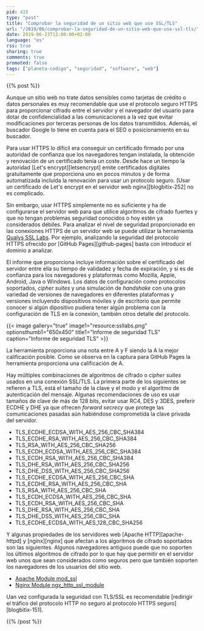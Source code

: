 ```yaml
---
pid: 415
type: "post"
title: "Comprobar la seguridad de un sitio web que use SSL/TLS"
url: "/2019/06/comprobar-la-seguridad-de-un-sitio-web-que-use-ssl-tls/"
date: 2019-06-23T12:00:00+02:00
language: "es"
rss: true
sharing: true
comments: true
promoted: false
tags: ["planeta-codigo", "seguridad", "software", "web"]
---
```


{{% post %}}

Aunque un sitio web no trate datos sensibles como tarjetas de crédito o datos personales es muy recomendable que use el protocolo seguro HTTPS para proporcionar cifrado entre el servidor y el navegador del usuario para dotar de confidencialidad a las comunicaciones a la vez que evitar modificaciones por terceras personas de los datos transmitidos. Además, el buscador Google lo tiene en cuenta para el SEO o posicionamiento en su buscador.

Para usar HTTPS lo difícil era conseguir un certificado firmado por una autoridad de confianza que los navegadores tengan instalada, la obtención y renovación de un certificado tenía un coste. Desde hace un tiempo la autoridad [Let's encrypt][letsencrypt] emite certificados digitales gratuitamente que proporciona uno en pocos minutos y de forma automatizada incluida la renovación para usar un protocolo seguro. [Usar un certificado de Let's encrypt en el servidor web nginx][blogbitix-252] no es complicado.

Sin embargo, usar HTTPS simplemente no es suficiente y ha de configurarse el servidor web para que utilice algoritmos de cifrado fuertes y que no tengan problemas seguridad conocidos o hoy estén ya considerados débiles. Para analizar el nivel de seguridad proporcionado en las conexiones HTTPS de un servidor web se puede utilizar la herramienta [Qualys SSL Labs](https://www.ssllabs.com/). Por ejemplo, analizando la seguridad del protocolo HTTPS ofrecido por [GitHub Pages][github-pages] basta con introducir el dominio a analizar.

El informe que proporciona incluye información sobre el certificado del servidor entre ella su tiempo de validadez y fecha de expiración, y si es de confianza para los navegadores y plataformas como Mozilla, Apple, Android, Java o Windows. Los datos de configuración como protocolos soportados, _cipher suites_ y una simulación de _handshake_ con una gran variedad de versiones de navegadores en diferentes plataformas y versiones incluyendo dispositivos móviles y de escritorio que permite conocer si algún dipositivo pudiera tener algún problema con la configuración de TLS en la conexión, también otros detalle del protocolo.

{{< image
    gallery="true"
    image1="resource:ssllabs.png" optionsthumb1="650x450" title1="Informe de seguridad TLS"
    caption="Informe de seguridad TLS" >}}

La herramienta proporciona una nota entre A y F siendo la A la mejor calificación posible. Como se observa en la captura para GitHub Pages la herramienta proporciona una calificación de A.

Hay múltiples combinaciones de algoritmos de cifrado o _cipher suites_ usados en una conexión SSL/TLS. La primera parte de los siguientes se refieren a TLS, está el tamaño de la clave y el modo y el algoritmo de autenticación del mensaje. Algunas recomendaciones de uso es usar tamaños de clave de más de 128 bits, evitar usar RC4, DES y 3DES, preferir ECDHE y DHE ya que ofrecen _forward secrecy_ que protege las comunicaciones pasadas aún habiéndose comprometida la clave privada del servidor.

* TLS_ECDHE_ECDSA_WITH_AES_256_CBC_SHA384
* TLS_ECDHE_RSA_WITH_AES_256_CBC_SHA384
* TLS_RSA_WITH_AES_256_CBC_SHA256
* TLS_ECDH_ECDSA_WITH_AES_256_CBC_SHA384
* TLS_ECDH_RSA_WITH_AES_256_CBC_SHA384
* TLS_DHE_RSA_WITH_AES_256_CBC_SHA256
* TLS_DHE_DSS_WITH_AES_256_CBC_SHA256
* TLS_ECDHE_ECDSA_WITH_AES_256_CBC_SHA
* TLS_ECDHE_RSA_WITH_AES_256_CBC_SHA
* TLS_RSA_WITH_AES_256_CBC_SHA
* TLS_ECDH_ECDSA_WITH_AES_256_CBC_SHA
* TLS_ECDH_RSA_WITH_AES_256_CBC_SHA
* TLS_DHE_RSA_WITH_AES_256_CBC_SHA
* TLS_DHE_DSS_WITH_AES_256_CBC_SHA
* TLS_ECDHE_ECDSA_WITH_AES_128_CBC_SHA256

Y algunas propiedades de los servidores web [Apache HTTP][apache-httpd] y [nginx][nginx] que afectan a los algoritmos de cifrado soportados son las siguientes. Algunos navegadores antiguos puede que no soporten los últimos algoritmos de cifrado por lo que hay que permitir en el servidor web unos que sean considerados como seguros pero que también soporten los navegadores de los usuarios del sitio web. 

* [Apache Module mod_ssl](https://httpd.apache.org/docs/current/mod/mod_ssl.html)
* [Nginx Module ngx_http_ssl_module](https://nginx.org/en/docs/http/ngx_http_ssl_module.html)

Uan vez configurada la seguridad con TLS/SSL es recomendable [redirigir el tráfico del protocolo HTTP no seguro al protocolo HTTPS seguro][blogbitix-151].

{{% /post %}}
